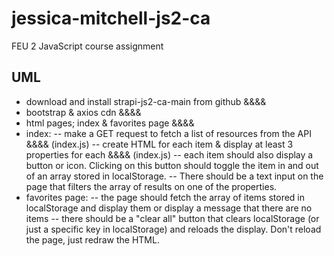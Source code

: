 # jessica-mitchell-js2-ca

FEU 2 JavaScript course assignment

## UML

- download and install strapi-js2-ca-main from github &&&&
- bootstrap & axios cdn &&&&
- html pages; index & favorites page &&&&
- index:
  -- make a GET request to fetch a list of resources from the API &&&& (index.js)
  -- create HTML for each item & display at least 3 properties for each &&&& (index.js)
  -- each item should also display a button or icon. Clicking on this button should toggle the item in and out of an array stored in localStorage.
  -- There should be a text input on the page that filters the array of results on one of the properties.
- favorites page:
  -- the page should fetch the array of items stored in localStorage and display them or display a message that there are no items
  -- there should be a "clear all" button that clears localStorage (or just a specific key in localStorage) and reloads the display. Don't reload the page, just redraw the HTML.
